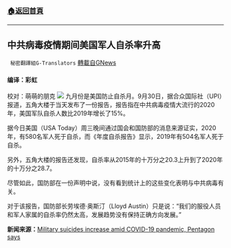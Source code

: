 ###  [:house:返回首頁](https://github.com/ourhimalayas/txt)
---


## 中共病毒疫情期间美国军人自杀率升高
` 秘密翻譯組G-Translators` [轉載自GNews](https://gnews.org/zh-hans/1566403/)

#### 编译：彩虹
校对：萌萌的朋克
![](https://assets.gnews.org/wp-content/uploads/2021/09/2-104.jpg)
九月份是美国防止自杀月。9月30日，据合众国际社（UPI）报道，五角大楼于当天发布了一份报告，报告指在中共病毒疫情大流行的2020年，美国军队自杀人数比2019年增长了15%。

据今日美国（USA Today）周三晚间通过国会和国防部的消息来源证实，2020年，有580名军人死于自杀，而《年度自杀报告》显示，2019年有504名军人死于自杀。

另外，五角大楼的报告还发现，自杀率从2015年的十万分之20.3上升到了2020年的十万分之28.7。

尽管如此，国防部在一份声明中说，没有看到统计上的这些变化表明与中共病毒有关。

对于该报告，国防部长劳埃德·奥斯汀（Lloyd Austin）只是说：“我们的服役人员和军人家属的自杀率仍然太高，发展趋势没有保持正确方向发展。”

**新闻来源：**[Military suicides increase amid COVID-19 pandemic, Pentagon says](https://www.upi.com/Top_News/US/2021/09/30/military-suicides-up-2020-covid-19-pandemic/5501633024981/)
